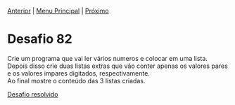 [Anterior](Desafio081.md) | [Menu Principal](/README.md/) | [Próximo](Desafio083.md)  

# Desafio 82  
  
Crie um programa que vai ler vários numeros e colocar em uma lista.  
Depois disso crie duas listas extras que vão conter apenas os valores pares e os valores impares digitados, respectivamente.  
Ao final mostre o conteúdo das 3 listas criadas.  

[Desafio resolvido](/Desafios/desafio082.py/)